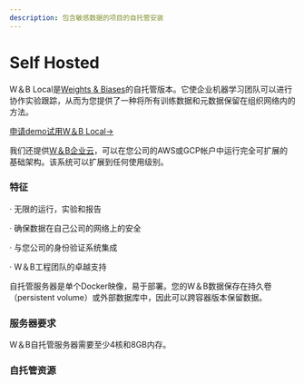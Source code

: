 ```yaml
---
description: 包含敏感数据的项目的自托管安装
---
```


# Self Hosted

W＆B Local是[Weights & Biases](https://app.wandb.ai/)的自托管版本。它使企业机器学习团队可以进行协作实验跟踪，从而为您提供了一种将所有训练数据和元数据保留在组织网络内的方法。

 ​[申请demo试用W＆B Local→](https://www.wandb.com/contact)​

 我们还提供[W＆B企业云](https://app.gitbook.com/@weights-and-biases/s/docs/~/drafts/-MKaPhwzNIegNuInaekR/self-hosted/cloud)，可以在您公司的AWS或GCP帐户中运行完全可扩展的基础架构。该系统可以扩展到任何使用级别。

### **特征**

·       无限的运行，实验和报告

·       确保数据在自己公司的网络上的安全

·       与您公司的身份验证系统集成

·       W＆B工程团队的卓越支持

自托管服务器是单个Docker映像，易于部署。您的W＆B数据保存在持久卷（persistent volume）或外部数据库中，因此可以跨容器版本保留数据。

### **服务器要求**

W＆B自托管服务器需要至少4核和8GB内存。

### **自托管资源**

  


